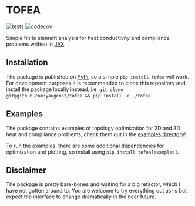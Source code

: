 # TOFEA

[![tests](https://github.com/yaugenst/tofea/actions/workflows/run_tests.yml/badge.svg)](https://github.com/yaugenst/tofea/actions/workflows/run_tests.yml)
[![codecov](https://codecov.io/gh/yaugenst/tofea/graph/badge.svg?token=5Z2SYQ3CPM)](https://codecov.io/gh/yaugenst/tofea)

Simple finite element analysis for heat conductivity and compliance problems written in [JAX](ttps://jax.readthedocs.io/en/latest/).

## Installation

The package is published on [PyPi](https://pypi.org/), so a simple `pip install tofea` will work.
For development purposes it is recommended to clone this repository and install the package locally instead, i.e. `git clone git@github.com:yaugenst/tofea && pip install -e ./tofea`.

## Examples

The package contains examples of topology optimization for 2D and 3D heat and compliance problems, check them out in the [examples directory](./examples)!

To run the examples, there are some additional dependencies for optimization and plotting, so install using `pip install tofea[examples]`.

## Disclaimer

The package is pretty bare-bones and waiting for a big refactor, which I have not gotten around to.
You are welcome to try everything out as-is but expect the interface to change dramatically in the near future.
